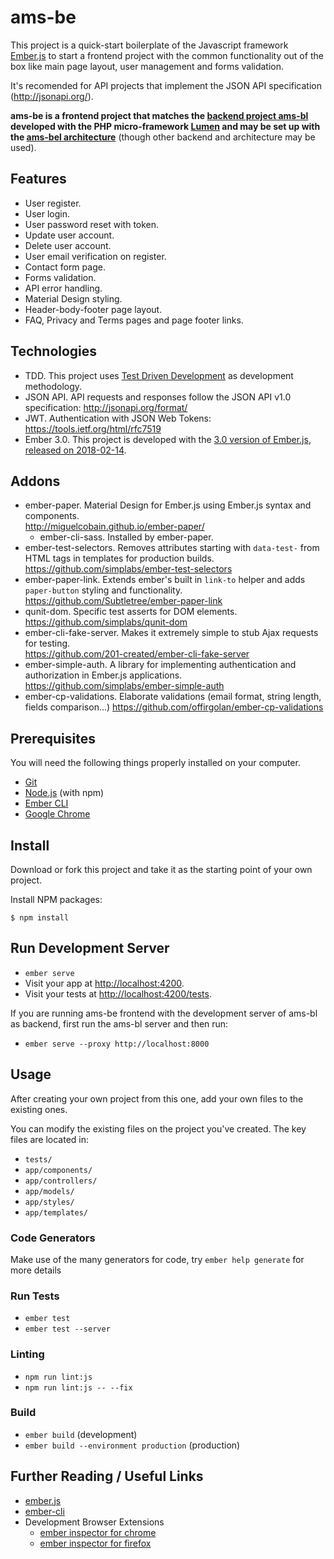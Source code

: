 
# ams-be

This project is a quick-start boilerplate of the Javascript framework 
[Ember.js](https://www.emberjs.com/) to start a frontend project with the common
functionality out of the box like main page layout, user management and forms
validation.

It's recomended for API projects that implement the JSON API specification (http://jsonapi.org/).

**ams-be is a frontend project that matches the [backend project ams-bl](https://github.com/AMS777/ams-bl) 
developed with the PHP micro-framework [Lumen](https://lumen.laravel.com/) and
may be set up with the [ams-bel architecture](https://github.com/AMS777/ams-bel)** 
(though other backend and architecture may be used).


## Features

- User register.
- User login.
- User password reset with token.
- Update user account.
- Delete user account.
- User email verification on register.
- Contact form page.
- Forms validation.
- API error handling.
- Material Design styling.
- Header-body-footer page layout.
- FAQ, Privacy and Terms pages and page footer links.


## Technologies

- TDD. This project uses [Test Driven Development](https://www.agilealliance.org/glossary/tdd/)
as development methodology.
- JSON API. API requests and responses follow the JSON API v1.0 specification:
http://jsonapi.org/format/
- JWT. Authentication with JSON Web Tokens: https://tools.ietf.org/html/rfc7519
- Ember 3.0. This project is developed with the 
[3.0 version of Ember.js](https://www.emberjs.com/blog/2017/10/03/the-road-to-ember-3-0.html),
[released on 2018-02-14](https://www.emberjs.com/blog/2018/02/14/ember-3-0-released.html).


## Addons

- ember-paper. Material Design for Ember.js using Ember.js syntax and components.  
  http://miguelcobain.github.io/ember-paper/
  - ember-cli-sass. Installed by ember-paper.
- ember-test-selectors. Removes attributes starting with `data-test-` from HTML
tags in templates for production builds. 
  https://github.com/simplabs/ember-test-selectors
- ember-paper-link. Extends ember's built in `link-to` helper and adds
`paper-button` styling and functionality.  
  https://github.com/Subtletree/ember-paper-link
- qunit-dom. Specific test asserts for DOM elements.  
  https://github.com/simplabs/qunit-dom
- ember-cli-fake-server. Makes it extremely simple to stub Ajax requests for testing.  
  https://github.com/201-created/ember-cli-fake-server
- ember-simple-auth. A library for implementing authentication and authorization in 
Ember.js applications.  
  https://github.com/simplabs/ember-simple-auth
- ember-cp-validations. Elaborate validations (email format, string length,
fields comparison...)
  https://github.com/offirgolan/ember-cp-validations


## Prerequisites

You will need the following things properly installed on your computer.

* [Git](https://git-scm.com/)
* [Node.js](https://nodejs.org/) (with npm)
* [Ember CLI](https://ember-cli.com/)
* [Google Chrome](https://google.com/chrome/)


## Install

Download or fork this project and take it as the starting point of your own project.

Install NPM packages:

```
$ npm install
```


## Run Development Server

* `ember serve`
* Visit your app at [http://localhost:4200](http://localhost:4200).
* Visit your tests at [http://localhost:4200/tests](http://localhost:4200/tests).

If you are running ams-be frontend with the development server of ams-bl as backend,
first run the ams-bl server and then run:

* `ember serve --proxy http://localhost:8000`


## Usage

After creating your own project from this one, add your own files to the
existing ones.

You can modify the existing files on the project you've created. The key
files are located in:

- `tests/`
- `app/components/`
- `app/controllers/`
- `app/models/`
- `app/styles/`
- `app/templates/`


### Code Generators

Make use of the many generators for code, try `ember help generate` for more details


### Run Tests

* `ember test`
* `ember test --server`


### Linting

* `npm run lint:js`
* `npm run lint:js -- --fix`


### Build

* `ember build` (development)
* `ember build --environment production` (production)


## Further Reading / Useful Links

* [ember.js](https://emberjs.com/)
* [ember-cli](https://ember-cli.com/)
* Development Browser Extensions
  * [ember inspector for chrome](https://chrome.google.com/webstore/detail/ember-inspector/bmdblncegkenkacieihfhpjfppoconhi)
  * [ember inspector for firefox](https://addons.mozilla.org/en-US/firefox/addon/ember-inspector/)

